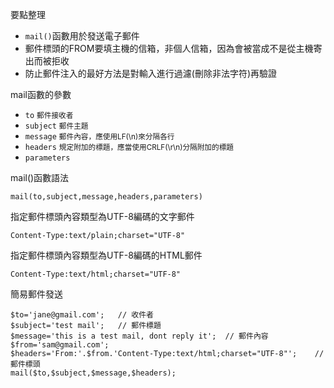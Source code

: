 要點整理
- `mail()`函數用於發送電子郵件
- 郵件標頭的FROM要填主機的信箱，非個人信箱，因為會被當成不是從主機寄出而被拒收
- 防止郵件注入的最好方法是對輸入進行過濾(刪除非法字符)再驗證

mail函數的參數
* `to` <small>郵件接收者</small>
* `subject` <small>郵件主題</small>
* `message` <small>郵件內容，應使用LF(\n)來分隔各行</small>
* `headers` <small>規定附加的標題，應當使用CRLF(\r\n)分隔附加的標題</small>
* `parameters`

mail()函數語法
```
mail(to,subject,message,headers,parameters)
```

指定郵件標頭內容類型為UTF-8編碼的文字郵件
```
Content-Type:text/plain;charset="UTF-8"
```

指定郵件標頭內容類型為UTF-8編碼的HTML郵件
```
Content-Type:text/html;charset="UTF-8"
```

簡易郵件發送
```
$to='jane@gmail.com';	// 收件者
$subject='test mail';	// 郵件標題
$message='this is a test mail, dont reply it';	// 郵件內容
$from='sam@gmail.com';
$headers='From:'.$from.'Content-Type:text/html;charset="UTF-8"';	// 郵件標頭
mail($to,$subject,$message,$headers);
```